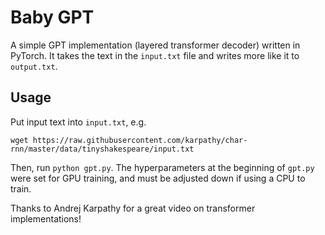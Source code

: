 # Baby GPT

A simple GPT implementation (layered transformer decoder) written in PyTorch. It takes the text in the `input.txt` file and writes more like it to `output.txt`.

## Usage

Put input text into `input.txt`, e.g.
```
wget https://raw.githubusercontent.com/karpathy/char-rnn/master/data/tinyshakespeare/input.txt
```
Then, run `python gpt.py`. The hyperparameters at the beginning of `gpt.py` were set for GPU training, and must be adjusted down if using a CPU to train.

Thanks to Andrej Karpathy for a great video on transformer implementations!